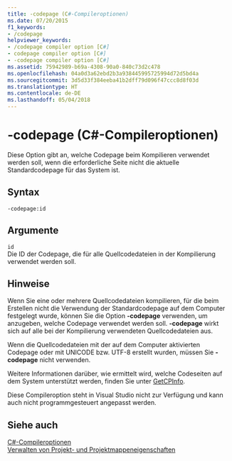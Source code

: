 ```yaml
---
title: -codepage (C#-Compileroptionen)
ms.date: 07/20/2015
f1_keywords:
- /codepage
helpviewer_keywords:
- /codepage compiler option [C#]
- codepage compiler option [C#]
- -codepage compiler option [C#]
ms.assetid: 75942989-b69a-4308-90a0-840c73d2c478
ms.openlocfilehash: 04a0d3a62ebd2b3a938445995725994d72d5bd4a
ms.sourcegitcommit: 3d5d33f384eeba41b2dff79d096f47ccc8d8f03d
ms.translationtype: HT
ms.contentlocale: de-DE
ms.lasthandoff: 05/04/2018
---
```

# <a name="-codepage-c-compiler-options"></a>-codepage (C#-Compileroptionen)
Diese Option gibt an, welche Codepage beim Kompilieren verwendet werden soll, wenn die erforderliche Seite nicht die aktuelle Standardcodepage für das System ist.  
  
## <a name="syntax"></a>Syntax  
  
```console  
-codepage:id  
```  
  
## <a name="arguments"></a>Argumente  
 `id`  
 Die ID der Codepage, die für alle Quellcodedateien in der Kompilierung verwendet werden soll.  
  
## <a name="remarks"></a>Hinweise  
 Wenn Sie eine oder mehrere Quellcodedateien kompilieren, für die beim Erstellen nicht die Verwendung der Standardcodepage auf dem Computer festgelegt wurde, können Sie die Option **-codepage** verwenden, um anzugeben, welche Codepage verwendet werden soll. **-codepage** wirkt sich auf alle bei der Kompilierung verwendeten Quellcodedateien aus.  
  
 Wenn die Quellcodedateien mit der auf dem Computer aktivierten Codepage oder mit UNICODE bzw. UTF-8 erstellt wurden, müssen Sie **-codepage** nicht verwenden.  
  
 Weitere Informationen darüber, wie ermittelt wird, welche Codeseiten auf dem System unterstützt werden, finden Sie unter [GetCPInfo](https://msdn.microsoft.com/library/dd318078(VS.85).aspx).  
  
 Diese Compileroption steht in Visual Studio nicht zur Verfügung und kann auch nicht programmgesteuert angepasst werden.  
  
## <a name="see-also"></a>Siehe auch  
 [C#-Compileroptionen](../../../csharp/language-reference/compiler-options/index.md)  
 [Verwalten von Projekt- und Projektmappeneigenschaften](/visualstudio/ide/managing-project-and-solution-properties)
